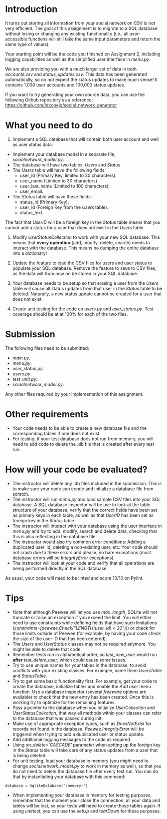 # Introduction

It turns out storing all information from your social network on CSV is not very efficient. The goal of this assignment is to migrate to a SQL database without losing or changing any existing functionality (i.e., all user-accessible functions will still  take the same input parameters and return the same type of values).

Your starting point will be the code you finished on Assignment 2, including logging capabilities as well as the simplified user interface in *menu.py*.

We are also providing you with a much larger set of data in both *accounts.csv* and *status_updates.csv*. This data has been generated automatically, so do not expect the status updates to make much sense! It contains 1,000 user accounts and 100,000 status updates.

If you want to try generating your own source data, you can use the following Github repository as a reference: https://github.com/ldconejo/social_network_generator

# What you need to do

1. Implement a SQL database that will contain both user account and well as user status data:

* Implement your database model in a separate file, *socialnetwork_model.py*.
* The database will have two tables: *Users* and *Status*.
* The *Users* table will have the following fields:
    * user_id (Primary Key, limited to 30 characters).
    * user_name (Limited to 30 characters).
    * user_last_name (Limited to 100 characters).
    * user_email.
* The *Status* table will have these fields:
    * status_id (Primary Key).
    * user_id (Foreign Key from the *Users* table).
    * status_text.

The fact that *UserID* will be a foreign key in the *Status* table means that you cannot add a status for a user that does not exist in the *Users* table.

1. Modify *UserStatusCollection* to work with your new SQL database. This means that **every operation** (add, modify, delete, search) needs to interact with the database. This means no dumping the entire database into a dictionary!

1. Update the feature to load the CSV files for users and user status to populate your SQL database. Remove the feature to save to CSV files, as the data will from now on be stored in your SQL database.

1. Your database needs to be setup so that erasing a user from the *Users* table will cause all status updates from that user in the *Status* table to be deleted. Naturally, a new status update cannot be created for a user that does not exist. 

1. Create unit testing for the code on *users.py* and *user_status.py*. Test coverage should be at at 100% for each of the two files.

# Submission #

The following files need to be submitted:

* *main.py*.
* *menu.py*.
* *user_status.py*.
* *users.py*.
* *test_unit.py*.
* *socialnetwork_model.py*.

Any other files required by your implementation of this assignment.

# Other requirements

* Your code needs to be able to create a new database file and the corresponding tables if one does not exist.
* For testing, if your test database does not run from memory, you will need to add code to delete the .db file that is created after every test run.

# How will your code be evaluated?

* The instructor will delete any .db files included in the submission. This is to make sure your code can create and initialize a database file from scratch.
* The instructor will run *menu.py* and load sample CSV files into your SQL database. A SQL database inspector will be use to look at the table structure of your database, verify that the correct fields have been set as primary keys in each table, as well as that *UserID* has been set as foreign key in the *Status* table.
* The instructor will interact with your database using the user interface in *menu.py* and try to add, modify, search and delete data, checking that this is also reflecting in the database file.
* The instructor would also try common error conditions: Adding a duplicated user_id, deleting a non-existing user, etc. Your code should not crash due to these errors and please, no bare exceptions (most database errors will be *IntegrityError* exceptions).
* The instructor will look at your code and verify that all operations are being performed directly in the SQL database.

As usual, your code will need to be linted and score 10/10 on Pylint.

# Tips

* Note that although Peewee will let you use *max_length*, SQLite will not truncate or raise an exception if you exceed the limit. You will either need to use constraints while defining fields that have such limitations (*constraints=[peewee.Check("LENGTH(user_id) < 30")]*) or check for those limits outside of Peewee (for example, by having your code check the size of the user ID that has been entered).
* The *Users* and *UserStatus* classes may not be required anymore. You might be able to delete that code.
* Remember tests run in alphabetical order, so *test_new_user* would run **after** *test_delete_user*, which could cause some issues.
* Try to use unique names for your tables in the database, to avoid conflicts with your existing classes. For example, name them *UsersTable* and *StatusTable*.
* Try to get some basic functionality first. For example, get your code to create the database, initialize tables and enable the *Add user* menu function. Use a database inspector (several *freeware* options are available) to check that the new entry has been created. Once this is working try to optimize for the remaining features.
* Pass a pointer to the database when you initialize *UserCollection* and *UserStatusCollection*, that way all methods within your classes can refer to the database that was passed during init.
* Make use of appropriate exception types, such as *DoesNotExist* for records not found in the database. *Peewee.IntegrityError* will be triggered when trying to add a duplicated user or status update. 
* Add additional logging messages to the code as required.
* Using *on_delete='CASCADE'* parameter when setting up the foreign key in the *Status* table will take care of any status updates from a user that is being deleted.
* For unit testing, load your database in memory (you might need to change *socialnetwork_model.py* to work in memory as well), so that you do not need to delete the database file after every test run. You can do that by instantiating your database with this command:

```
database = SqliteDatabase(':memory:')
```

* When implementing your database in memory for testing purposes, remember that the moment your close the connection, all your data and tables will be lost, so your tests will need to create those tables again. If using *unittest*, you can use the *setUp* and *tearDown* for these purposes.